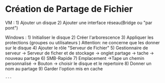 # **Création de Partage de Fichier**

VM :
    1) Ajouter un disque
    2) Ajouter une interface réseau(Bridge ou "par pont")


Windows :
    1) Initialiser le disque
    2) Créer l'arborescence
    3) Appliquer les protections (groupes ou utilisateurs ) Attention: ne concerne que les donner sur le disque
    4) Ajouter le rôle "Serveur de Fichier"
    5) Gestionnaire de serveur -> Serveur de ficher et de stockage -> onglet partage -> tache -> nouveau partage
    6) SMB-Rapide
    7) Emplacement ->Tape un chemin personnalisé -> Bouton -> choisir le disque et le repertoire
    8) Donner un nom au partage
    9) Garder l'option mis en cache

    ---